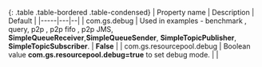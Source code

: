 
{: .table .table-bordered .table-condensed}
| Property name | Description | Default   |
|-----|---|--|
| com.gs.debug | Used in examples - benchmark , query, p2p , p2p fifo , p2p JMS, **SimpleQueueReceiver**,**SimpleQueueSender**, **SimpleTopicPublisher**, **SimpleTopicSubscriber**. | **False** |
| com.gs.resourcepool.debug  | Boolean value **com.gs.resourcepool.debug=true** to set debug mode. | |